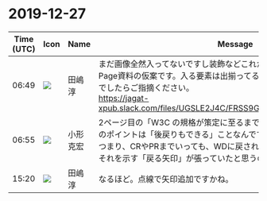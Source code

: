 # 2019-12-27

|Time (UTC)|Icon|Name|Message|
|---|---|---|---|
|06:49|![](https://secure.gravatar.com/avatar/698cc14290c3976fdd9f0a23494b87c1.jpg?s=72&d=https%3A%2F%2Fa.slack-edge.com%2Fdf10d%2Fimg%2Favatars%2Fava_0018-72.png)|田嶋　淳|まだ画像全然入ってないですし装飾などこれからやりますが、とりあえずPage資料の仮案です。入る要素は出揃ってると思いますので間違いあるようでしたらご指摘ください。<br>https://jagat-xpub.slack.com/files/UGSLE2J4C/FRSS9GF97/page2020_jagat_kari.pdf|
|06:55|![](https://avatars.slack-edge.com/2020-01-22/918424979847_0035b70d5fcd5cec902e_72.png)|小形克宏|2ページ目の「W3C の規格が策定に至るまでの道のり」ですが、W3C仕様のポイントは「後戻りもできる」ことなんです。<br>つまり、CRやPRまでいっても、WDに戻されたりする場合がある。資料にもそれを示す「戻る矢印」が張っていたと思うのですが。|
|15:20|![](https://secure.gravatar.com/avatar/698cc14290c3976fdd9f0a23494b87c1.jpg?s=72&d=https%3A%2F%2Fa.slack-edge.com%2Fdf10d%2Fimg%2Favatars%2Fava_0018-72.png)|田嶋　淳|なるほど。点線で矢印追加ですかね。|
